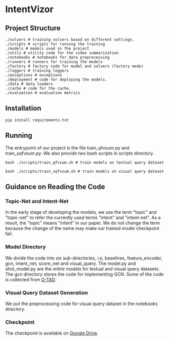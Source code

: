 # IntentVizor

## Project Structure


```shell
./solvers # training solvers based on different settings.
./scripts # scripts for running the training
./models # models used in the project
./utils # utility code for the video summarization
./notebooks # notebooks for data preprocessing
./runners # runners for training the models
./factory # factory code for model and solvers (factory mode)
./loggers # training loggers
./exceptions # exceptions
./deployment # code for deploying the models.
./data # data loaders
./cache # code for the cache.
./evaluation # evaluation metrics
```

## Installation
```shell
pip install requirements.txt
```

## Running
The entrypoint of our project is the file train_qfvsum.py and train_sqfvsum.py. We also provide two bash scripts in scripts directory.
```shell
bash ./scripts/train_qfvsum.sh # train models on textual query dataset

bash ./scripts/train_vqfvsum.sh # train models on visual query dataset
```

## Guidance on Reading the Code
### Topic-Net and Intent-Net
In the early stage of developing the models, we use the term "topic" and "topic-net" to refer the currently used terms "intent" and "intent-net". 
As a result, the "topic" means "intent" in our paper. We do not change the term because the change of the name may make our trained model checkpoint fail.

### Model Directory
We divide the code into six sub-directories, i.e, baselines, feature_encoder, gcn, intent_net, score_net and visual_query. The model.py and shot_model.py are the entire models for textual and visual query datasets. 
The gcn directory stores the code for implementing GCN. Some of the code is collected from [G-TAD](https://github.com/frostinassiky/gtad).

### Visual Query Dataset Generation
We put the preprocessing code for visual query dataset in the notebooks directory.

### Checkpoint
The checkpoint is available on [Google Drive](https://drive.google.com/file/d/1sF7aGYvJUGWgwNz8Xkubs1ptIOPUHNmW/view?usp=share_link).